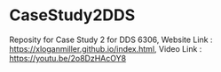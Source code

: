 # CaseStudy2DDS
Reposity for Case Study 2 for DDS 6306,
 Website Link : https://xloganmiller.github.io/index.html,
 Video Link : https://youtu.be/2o8DzHAcOY8
